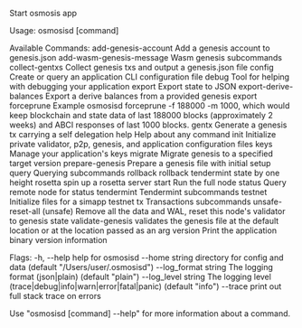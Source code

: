 Start osmosis app

Usage:
  osmosisd [command]

Available Commands:
  add-genesis-account      Add a genesis account to genesis.json
  add-wasm-genesis-message Wasm genesis subcommands
  collect-gentxs           Collect genesis txs and output a genesis.json file
  config                   Create or query an application CLI configuration file
  debug                    Tool for helping with debugging your application
  export                   Export state to JSON
  export-derive-balances   Export a derive balances from a provided genesis export
  forceprune               Example osmosisd forceprune -f 188000 -m 1000, which would keep blockchain and state data of last 188000 blocks (approximately 2 weeks) and ABCI responses of last 1000 blocks.
  gentx                    Generate a genesis tx carrying a self delegation
  help                     Help about any command
  init                     Initialize private validator, p2p, genesis, and application configuration files
  keys                     Manage your application's keys
  migrate                  Migrate genesis to a specified target version
  prepare-genesis          Prepare a genesis file with initial setup
  query                    Querying subcommands
  rollback                 rollback tendermint state by one height
  rosetta                  spin up a rosetta server
  start                    Run the full node
  status                   Query remote node for status
  tendermint               Tendermint subcommands
  testnet                  Initialize files for a simapp testnet
  tx                       Transactions subcommands
  unsafe-reset-all         (unsafe) Remove all the data and WAL, reset this node's validator to genesis state
  validate-genesis         validates the genesis file at the default location or at the location passed as an arg
  version                  Print the application binary version information

Flags:
  -h, --help                help for osmosisd
      --home string         directory for config and data (default "/Users/user/.osmosisd")
      --log_format string   The logging format (json|plain) (default "plain")
      --log_level string    The logging level (trace|debug|info|warn|error|fatal|panic) (default "info")
      --trace               print out full stack trace on errors

Use "osmosisd [command] --help" for more information about a command.
